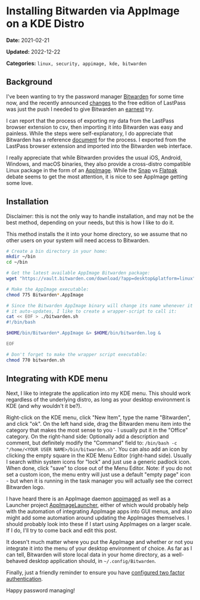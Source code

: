 # Installing Bitwarden via AppImage on a KDE Distro

**Date:** 2021-02-21

**Updated:** 2022-12-22

**Categories:**
`linux, security, appimage, kde, bitwarden`

## Background

I've been wanting to try the password manager [Bitwarden](https://bitwarden.com/) for some time now, and the recently announced [changes](http://blog.lastpass.com/2021/02/changes-to-lastpass-free/) to the free edition of LastPass was just the push I needed to give Bitwarden an [earnest](https://upload.wikimedia.org/wikipedia/en/0/08/Ernest_P._Worrell.jpg) try.

I can report that the process of exporting my data from the LastPass browser extension to csv, then importing it into Bitwarden was easy and painless. While the steps were self-explanatory, I do appreciate that Bitwarden has a reference [document](https://bitwarden.com/help/article/import-from-lastpass/) for the process. I exported from the LastPass browser extension and imported into the Bitwarden web interface.

I really appreciate that while Bitwarden provides the usual iOS, Android, Windows, and macOS binaries, they also provide a cross-distro compatible Linux package in the form of an [AppImage](https://appimage.org/). While the [Snap](https://snapcraft.io/) vs [Flatpak](https://flatpak.org/) debate seems to get the most attention, it is nice to see AppImage getting some love.

## Installation

Disclaimer: this is not the only way to handle installation, and may not be the best method, depending on your needs, but this is how I like to do it.

This method installs the it into your home directory, so we assume that no other users on your system will need access to Bitwarden.

```sh
# Create a bin directory in your home:
mkdir ~/bin
cd ~/bin

# Get the latest available AppImage Bitwarden package: 
wget "https://vault.bitwarden.com/download/?app=desktop&platform=linux" -O Bitwarden.AppImage

# Make the AppImage executable:
chmod 775 Bitwarden*.AppImage

# Since the Bitwarden AppImage binary will change its name whenever it
# it auto-updates, I like to create a wrapper-script to call it:
cat << EOF > ./bitwarden.sh
#!/bin/bash

$HOME/bin/Bitwarden*.AppImage &> $HOME/bin/bitwarden.log &

EOF

# Don't forget to make the wrapper script executable:
chmod 770 bitwarden.sh
```

## Integrating with KDE menu

Next, I like to integrate the application into my KDE menu. This should work regardless of the underlying distro, as long as your desktop environment is KDE (and why wouldn't it be?). 

Right-click on the KDE menu, click "New Item", type the name "Bitwarden", and click "ok". On the left hand side, drag the Bitwarden menu item into the category that makes the most sense to you - I usually put it in the "Office" category. On the right-hand side: Optionally add a description and comment, but definitely modify the "Command" field to: `/bin/bash -c "/home/<YOUR USER NAME>/bin/bitwarden.sh"`. You can also add an icon by clicking the empty square in the KDE Menu Editor (right-hand side). Usually I search within system icons for "lock" and just use a generic padlock icon. When done, click "save" to close out of the Menu Editor. Note: if you do not set a custom icon, the menu entry will just use a default "empty page" icon - but when it is running in the task manager you will actually see the correct Bitwarden logo.

I have heard there is an AppImage daemon [appimaged](https://github.com/probonopd/go-appimage) as well as a Launcher project [AppImageLauncher](https://github.com/TheAssassin/AppImageLauncher), either of which would probably help with the automation of integrating AppImage apps into GUI menus, and also might add some automation around updating the AppImages themselves. I should probably look into these if I start using AppImages on a larger scale. If I do, I'll try to come back and edit this post.

It doesn't much matter where you put the AppImage and whether or not you integrate it into the menu of your desktop environment of choice. As far as I can tell, Bitwarden will store local data in your home directory, as a well-behaved desktop application should, in `~/.config/Bitwarden`.

Finally, just a friendly reminder to ensure you have [configured two factor authentication](https://bitwarden.com/help/article/setup-two-step-login/).

Happy password managing!